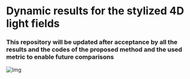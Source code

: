 # Dynamic results for the stylized 4D light fields
### This repository will be updated after acceptance by all the results and the codes of the proposed method and the used metric to enable future comparisons
![Img](https://user-images.githubusercontent.com/38579988/162714813-bc3e78dd-3036-472c-948b-492eb68d6f0d.png)
